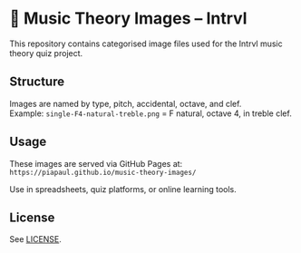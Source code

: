 # 🎵 Music Theory Images – Intrvl

This repository contains categorised image files used for the Intrvl music theory quiz project.

## Structure

Images are named by type, pitch, accidental, octave, and clef.  
Example: `single-F4-natural-treble.png` = F natural, octave 4, in treble clef.

## Usage

These images are served via GitHub Pages at:  
`https://piapaul.github.io/music-theory-images/`

Use in spreadsheets, quiz platforms, or online learning tools.

## License

See [LICENSE](LICENSE).
